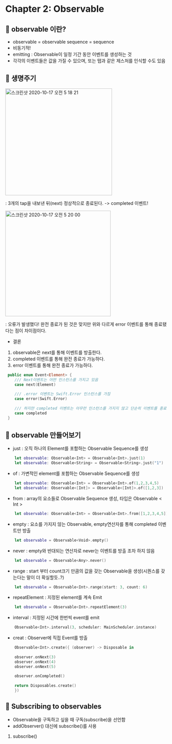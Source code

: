 # Chapter 2: Observable

## 🦊 observable 이란?
- observable = observable sequence = sequence
- 비동기적!
- emitting : Observable이 일정 기간 동안 이벤트를 생성하는 것
- 각각의 이벤트들은 값을 가질 수 있으며, 또는 탭과 같은 제스처를 인식할 수도 있음


## 🐻 생명주기

<img width="333" alt="스크린샷 2020-10-17 오전 5 18 21" src="https://user-images.githubusercontent.com/51286963/96305064-3480c780-1038-11eb-91d5-1cb66267940f.png">

: 3개의 tap을 내보낸 뒤(next) 정상적으로 종료된다. -> completed 이벤트!

<img width="329" alt="스크린샷 2020-10-17 오전 5 20 00" src="https://user-images.githubusercontent.com/51286963/96305166-6abe4700-1038-11eb-93c8-c39db080dfef.png">

: 오류가 발생했다! 완전 종료가 된 것은 맞지만 위와 다르게 error 이벤트를 통해 종료됐다는 점이 차이점이다.

- 결론
1) observable은 next를 통해 이벤트를 방출한다.
2) completed 이벤트를 통해 완전 종료가 가능하다.
3) error 이벤트를 통해 완전 종료가 가능하다.
 
``` swift
 public enum Event<Element> {
 	/// Next이벤트는 어떤 인스턴스를 가지고 있음
 	case next(Element)
 	
 	/// .error 이벤트는 Swift.Error 인스턴스를 가짐
 	case error(Swift.Error)
 	
 	/// 하지만 completed 이벤트는 아무런 인스턴스를 가지지 않고 단순히 이벤트를 종료함
 	case completed
 }
```
## 🐼 observable 만들어보기 
- just : 오직 하나의 Element를 포함하는 Observable Sequence를 생성
``` swift
    let observable: Observable<Int> = Observable<Int>.just(1)
    let observable: Observable<String> = Observable<String>.just("1")
```
- of : 가변적인 element를 포함하는 Observable Sequence를 생성
``` swift
    let observable: Observable<Int> = Observable<Int>.of(1,2,3,4,5)
    let observable: Observable<[Int]> = Observable<[Int]>.of([1,2,3])
```
- from : array의 요소들로 Observable Sequence 생성, 타입은 Observable < Int >
``` swift
    let observable: Observable<Int> = Observable<Int>.from([1,2,3,4,5])
```
- empty : 요소를 가지지 않는 Observable, empty연산자를 통해 completed 이벤트만 방출
``` swift
    let observable = Observable<Void>.empty()
```
- never : empty와 반대되는 연산자로 never는 이벤트를 방출 조차 하지 않음
``` swift
    let observable = Observable<Any>.never()
```
- range : start 부터 count크기 만큼의 값을 갖는 Observable을 생성(시퀀스를 갖는다는 말이 더 확실할듯..?)
``` swift
    let observable = Observable<Int>.range(start: 3, count: 6)
```
- repeatElement : 지정된 element를 계속 Emit
``` swift
    let observable = Observable<Int>.repeatElement(3)
```
- interval : 지정된 시간에 한번씩 event를 emit
``` swift
    Observable<Int>.interval(3, scheduler: MainScheduler.instance)
```
- creat : Observer에 직접 Event를 방출
``` swift
    Observable<Int>.create({ (observer) -> Disposable in
        
    observer.onNext(3)
    observer.onNext(4)
    observer.onNext(5)
        
    observer.onCompleted()
        
    return Disposables.create()
    })
```

## 🐨 Subscribing to observables
- Observable을 구독하고 싶을 때 구독(subscribe)을 선언함
- addObserver() 대신에 subscribe()를 사용
1. subscribe()

